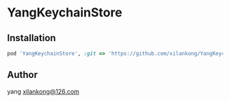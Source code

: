 # YangKeychainStore

## Installation


```ruby
pod 'YangKeychainStore', :git => 'https://github.com/xilankong/YangKeychainStore.git'
```

## Author

yang  xilankong@126.com
